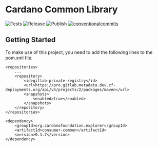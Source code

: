 # Cardano Common Library

<p align="left">
<img alt="Tests" src="https://github.com/cardano-foundation/cf-java-cardano-common-explorer/actions/workflows/tests.yaml/badge.svg" />
<img alt="Release" src="https://github.com/cardano-foundation/cf-java-cardano-common-explorer/actions/workflows/release.yaml/badge.svg?branch=main" />
<img alt="Publish" src="https://github.com/cardano-foundation/cf-java-cardano-common-explorer/actions/workflows/publish.yaml/badge.svg?branch=main" />
<a href="https://conventionalcommits.org"><img alt="conventionalcommits" src="https://img.shields.io/badge/Conventional%20Commits-1.0.0-%23FE5196?logo=conventionalcommits" /></a>
</p>

## Getting Started

To make use of this project, you need to add the following lines to the pom.xml file.

```
<repositories>
    ...
    <repository>
        <id>gitlab-private-registry</id>
        <url>https://pro.gitlab.metadata.dev.cf-deployments.org/api/v4/projects/2/packages/maven</url>
        <snapshots>
            <enabled>true</enabled>
        </snapshots>
    </repository>
</repositories>
```

```
<dependency>
    <groupId>org.cardanofoundation.explorer</groupId>
    <artifactId>consumer-common</artifactId>
    <version>0.1.7</version>
</dependency>
```




